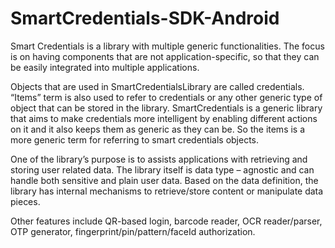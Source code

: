 # SmartCredentials-SDK-Android

Smart Credentials is a library with multiple generic functionalities. The focus is on having
components that are not application-specific, so that they can be easily integrated into multiple
applications.

Objects that are used in SmartCredentialsLibrary are called credentials. “Items” term is also used to
refer to credentials or any other generic type of object that can be stored in the library.
SmartCredentials is a generic library that aims to make credentials more intelligent by enabling
different actions on it and it also keeps them as generic as they can be. So the items is a more
generic term for referring to smart credentials objects.

One of the library’s purpose is to assists applications with retrieving and storing user related data. The
library itself is data type – agnostic and can handle both sensitive and plain user data. Based on the
data definition, the library has internal mechanisms to retrieve/store content or manipulate data
pieces.

Other features include QR-based login, barcode reader, OCR reader/parser, OTP generator,
fingerprint/pin/pattern/faceId authorization.